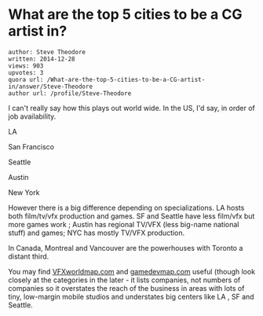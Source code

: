 # What are the top 5 cities to be a CG artist in?

	author: Steve Theodore
	written: 2014-12-28
	views: 903
	upvotes: 3
	quora url: /What-are-the-top-5-cities-to-be-a-CG-artist-in/answer/Steve-Theodore
	author url: /profile/Steve-Theodore


I can't really say how this plays out world wide. In the US, I'd say, in order of job availability.


LA

San Francisco

Seattle

Austin 

New York


However there is a big difference depending on specializations. LA hosts both film/tv/vfx production and games. SF and Seattle have less film/vfx but more games work ; Austin has regional TV/VFX (less big-name national stuff) and games; NYC has mostly TV/VFX production.

In Canada, Montreal and Vancouver are the powerhouses with Toronto a distant third. 

You may find [ VFXworldmap.com](http://vfxworldmap.com/and) and [gamedevmap.com](http://www.gamedevmap.com/) useful (though look closely at the categories in the later - it lists companies, not numbers of companies so it overstates the reach of the business in areas with lots of tiny, low-margin mobile studios and understates big centers like LA , SF and Seattle.


